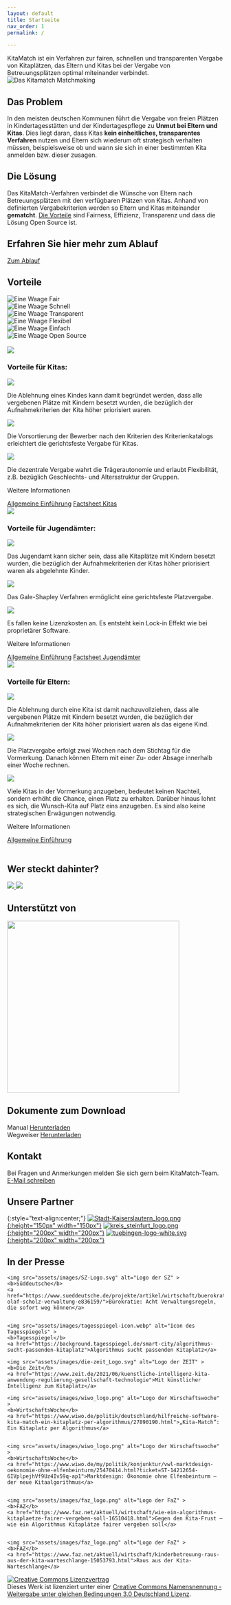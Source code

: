 ```yaml
---
layout: default
title: Startseite
nav_order: 1
permalink: /

---
```


<section class="km-opening km-text-lead">
KitaMatch ist ein Verfahren zur fairen, schnellen und transparenten Vergabe von Kitaplätzen, das Eltern und Kitas bei der Vergabe von Betreuungsplätzen optimal miteinander verbindet.
</section>

<img src="assets/images/KitaMatch_Matchmaking.svg" alt="Das Kitamatch Matchmaking">

## Das Problem

In den meisten deutschen Kommunen führt die Vergabe von freien Plätzen in Kindertagesstätten und der Kindertagespflege zu **Unmut bei Eltern und Kitas**. Dies liegt daran, dass Kitas **kein einheitliches, transparentes Verfahren** nutzen und Eltern sich wiederum oft strategisch verhalten müssen, beispielsweise ob und wann sie sich in einer bestimmten Kita anmelden bzw. dieser zusagen.

## Die Lösung

Das KitaMatch-Verfahren verbindet die Wünsche von Eltern nach Betreuungsplätzen mit den verfügbaren Plätzen von Kitas. Anhand von definierten Vergabekriterien werden so Eltern und Kitas miteinander **gematcht**. [Die Vorteile](/docs/Einfuehrung#die-vorteile-der-algorithmusbasierten-kitaplatzvergabe) sind Fairness, Effizienz, Transparenz und dass die Lösung Open Source ist.

<h2 class="text-center fw-700 fs-5 mb-5">Erfahren Sie hier mehr zum Ablauf</h2>
<div class="d-flex flex-justify-around mb-10">
  <a href="/docs/Einfuehrung" class="btn btn-purple text-center">Zum Ablauf</a>
</div>

<section class="mb-7">
  <h2 class="text-center">Vorteile</h2>
  <div class="km-benefits__wrapper">
    <div class="km-benefits__item">
      <img src="/assets/images/icons/Kita_Icon_Fair.svg" alt="Eine Waage"/>
      <span>Fair</span>
    </div>
    <div class="km-benefits__item">
      <img src="/assets/images/icons/Kita_Icon_Schnell.svg" alt="Eine Waage"/>
      <span>Schnell</span>
    </div>
    <div class="km-benefits__item">
      <img src="/assets/images/icons/Kita_Icon_Analyse.svg" alt="Eine Waage"/>
      <span>Transparent</span>
    </div>
    <div class="km-benefits__item">
      <img src="/assets/images/icons/Kita_Icon_Flexibel.svg" alt="Eine Waage"/>
      <span>Flexibel</span>
    </div>
    <div class="km-benefits__item">
      <img src="/assets/images/icons/Kita_Icon_Einfach.svg" alt="Eine Waage"/>
      <span>Einfach</span>
    </div>
    <div class="km-benefits__item">
      <img src="/assets/images/icons/Kita_Icon_Open-Source.svg" alt="Eine Waage"/>
      <span>Open Source</span>
    </div>
  </div>
</section>

<br />

<section>

<!-- Vorteile für Kitas -->
  <div class="km-benefits__details-wrapper">
    <img src="/assets/images/icons/Kita_Icon_Kita.svg" als="Ein Kitagebäude" />
    <div class="km-benefits__details-card">
      <h3 class="fw-700 mt-0">Vorteile für Kitas:</h3>
      <div>
        <img src="/assets/images/icons/Kita_Icon_Analyse.svg"/>
        <p class="mt-0"> Die Ablehnung eines Kindes kann damit begründet werden, dass alle vergebenen Plätze mit Kindern besetzt wurden, die bezüglich der Aufnahmekriterien der Kita höher priorisiert waren.</p>
      </div>
      <div>
        <img src="/assets/images/icons/Kita_Icon_Fair.svg"/>
        <p class="mt-0"> Die Vorsortierung der Bewerber nach den Kriterien des Kriterienkatalogs erleichtert die gerichtsfeste Vergabe für Kitas.</p>
      </div>
      <div>
        <img src="/assets/images/icons/Kita_Icon_Flexibel.svg"/>
        <p class="mt-0"> Die dezentrale Vergabe wahrt die Trägerautonomie und erlaubt Flexibilität, z.B. bezüglich Geschlechts- und Altersstruktur der Gruppen.</p>
      </div>
      <p class="fw-700">Weitere Informationen</p>
      <a href="/docs/Einfuehrung" class="mb-1 km-link-hover">Allgemeine Einführung</a>
      <a href="/assets/KitaMatch_Factsheet_Kitas.pdf">Factsheet Kitas</a>
    </div>
  </div>
  
<!-- Vorteile für Jugendämter -->
  <div class="km-benefits__details-wrapper mt-10">
    <img src="/assets/images/icons/Kita_Icon_Kommune.svg" als="Ein öffentliches Gebäude" />
    <div class="km-benefits__details-card">
      <h3 class="fw-700 mt-5">Vorteile für Jugendämter:</h3>
      <div>
        <img src="/assets/images/icons/Kita_Icon_Analyse.svg"/>
        <p class="mt-0"> Das Jugendamt kann sicher sein, dass alle Kitaplätze mit Kindern besetzt wurden, die bezüglich der Aufnahmekriterien der Kitas höher priorisiert waren als abgelehnte Kinder.</p>
      </div>
      <div>
        <img src="/assets/images/icons/Kita_Icon_Fair.svg"/>
        <p class="mt-0">Das Gale-Shapley Verfahren ermöglicht eine gerichtsfeste Platzvergabe.
</p>
      </div>
      <div>
        <img src="/assets/images/icons/Kita_Icon_Open-Source.svg"/>
        <p class="mt-0">Es fallen keine Lizenzkosten an. Es entsteht kein Lock-in Effekt wie bei proprietärer Software.</p>
      </div>
      <p class="fw-700">Weitere Informationen</p>
      <a href="/docs/Einfuehrung" class="mb-1 km-link-hover">Allgemeine Einführung</a>
      <a href="/assets/KitaMatch_Factsheet_Jugendamt.pdf">Factsheet Jugendämter</a>
    </div>
  </div>

  <!-- Vorteile für Eltern -->

  <div class="km-benefits__details-wrapper  mt-10">
    <img src="/assets/images/icons/Kita_Icon_Eltern.svg" als="Ein Haus mit einem Baum" />
    <div class="km-benefits__details-card">
      <h3 class="fw-700 mt-0">Vorteile für Eltern:</h3>
      <div>
        <img src="/assets/images/icons/Kita_Icon_Analyse.svg"/>
        <p class="mt-0">
          Die Ablehnung durch eine Kita ist damit nachzuvollziehen, dass alle vergebenen Plätze mit Kindern besetzt wurden, die bezüglich der Aufnahmekriterien der Kita höher priorisiert waren als das eigene Kind.
        </p>
      </div>
      <div>
        <img src="/assets/images/icons/Kita_Icon_Schnell.svg"/>
        <p class="mt-0">Die Platzvergabe erfolgt zwei Wochen nach dem Stichtag für die Vormerkung. Danach können Eltern mit einer Zu- oder Absage innerhalb einer Woche rechnen.</p>
      </div>
      <div>
        <img src="/assets/images/icons/Kita_Icon_Einfach.svg"/>
        <p class="mt-0">Viele Kitas in der Vormerkung anzugeben, bedeutet keinen Nachteil, sondern erhöht die Chance, einen Platz zu erhalten. Darüber hinaus lohnt es sich, die Wunsch-Kita auf Platz eins anzugeben. Es sind also keine strategischen Erwägungen notwendig.</p>
      </div>
      <p class="fw-700">Weitere Informationen</p>
      <a href="/docs/Einfuehrung">Allgemeine Einführung</a>
    </div>
  </div>

</section>

<br />

<section>
  <h2 class="text-center">Wer steckt dahinter?</h2>
  <div class="km-flex-around">
    <a href="https://www.zew.de/">
      <img src="/assets/images/ZEW_Logo_RGB.png">
    </a>
    <a href="https://www.leibniz-gemeinschaft.de/">
      <img src="/assets/images/Leibniz_Logo_DE_blau_schwarz_500px.png">
    </a>
  </div>
  <h2 class="text-center">Unterstützt von</h2>
  <div class="km-flex-around">
    <a href="https://www.bertelsmann-stiftung.de/de/startseite">
      <img src="/assets/images/bertelsmann_logo.png" style="width: 400px;">
    </a>
  </div>


  
  <h2 class="text-center mb-6">Dokumente zum Download</h2>
  <div class="d-flex flex-justify-around fw-700 mb-10">
    <div class="d-flex km-download__item">
      <span class="mb-3 fs-5">Manual</span>
      <a href="/assets/KitaMatch_Manual.pdf" class="btn btn-purple">Herunterladen</a>
    </div>
    <div class="d-flex km-download__item" >
      <span class="mb-3 fs-5">Wegweiser</span>
      <a href="https://www.bertelsmann-stiftung.de/de/publikationen/publikation/did/die-kitamatch-software" target="_blank" rel="noopener noreferrer" class="btn btn-purple">Herunterladen</a>
      </div>
  </div>
  <h2 class="text-center">Kontakt</h2>
  <div class="mb-10">
    <div class="d-flex km-download__item">
      <span class="mb-6 fs-5">Bei Fragen und Anmerkungen melden Sie sich gern beim KitaMatch-Team.</span>
      <a href="mailto:kontakt@kitamatch.com" class="btn btn-purple">E-Mail schreiben</a>
    </div>
  </div>
</section>

## Unsere Partner

{:style="text-align:center;"}
[![Stadt-Kaiserslautern_logo.png](assets/images/Stadt-Kaiserslautern_logo.png){:height="150px" width="150px"}](https://www.kaiserslautern.de/buerger_rathaus_politik/medienportal/pressemitteilungen/060195/index.html.de)
[![kreis_steinfurt_logo.png](assets/images/kreis_steinfurt_logo.png){:height="200px" width="200px"}](https://www.kreis-steinfurt.de/kv_steinfurt/Kreisverwaltung/%C3%84mter/Jugendamt/Kreis%20STEP/)
[![tuebingen-logo-white.svg](assets/images/tuebingen-logo-white.svg){:height="200px" width="200px"}](https://www.tuebingen.de/kitas)


## In der Presse

<section>
  <div class="km-press__wrapper">

    <img src="assets/images/SZ-Logo.svg" alt="Logo der SZ" >
    <b>Süddeutsche</b>
    <a href="https://www.sueddeutsche.de/projekte/artikel/wirtschaft/buerokratie-olaf-scholz-verwaltung-e836159/">Bürokratie: Acht Verwaltungsregeln, die sofort weg können</a>

    
    <img src="assets/images/tagesspiegel-icon.webp" alt="Icon des Tagesspiegels" >
    <b>Tagesspiegel</b>
    <a href="https://background.tagesspiegel.de/smart-city/algorithmus-sucht-passenden-kitaplatz">Algorithmus sucht passenden Kitaplatz</a>
    
    <img src="assets/images/die-zeit_Logo.svg" alt="Logo der ZEIT" >
    <b>Die Zeit</b>
    <a href="https://www.zeit.de/2021/06/kuenstliche-intelligenz-kita-anwendung-regulierung-gesellschaft-technologie">Mit künstlicher Intelligenz zum Kitaplatz</a>
    
    <img src="assets/images/wiwo_logo.png" alt="Logo der Wirschaftswoche" >
    <b>WirtschaftsWoche</b>
    <a href="https://www.wiwo.de/politik/deutschland/hilfreiche-software-kita-match-ein-kitaplatz-per-algorithmus/27890190.html">„Kita-Match“: Ein Kitaplatz per Algorithmus</a>

    
    <img src="assets/images/wiwo_logo.png" alt="Logo der Wirschaftswoche" >
    <b>WirtschaftsWoche</b>
    <a href="https://www.wiwo.de/my/politik/konjunktur/vwl-marktdesign-oekonomie-ohne-elfenbeinturm/25470414.html?ticket=ST-14212654-6IVplpejhVf9Uz4Iv59q-ap1">Marktdesign: Ökonomie ohne Elfenbeinturm – der neue Kitaalgorithmus</a>
 
    
    <img src="assets/images/faz_logo.png" alt="Logo der FaZ" >
    <b>FAZ</b>
    <a href="https://www.faz.net/aktuell/wirtschaft/wie-ein-algorithmus-kitaplaetze-fairer-vergeben-soll-16510418.html">Gegen den Kita-Frust – wie ein Algorithmus Kitaplätze fairer vergeben soll</a>

    
    <img src="assets/images/faz_logo.png" alt="Logo der FaZ" >
    <b>FAZ</b>
    <a href="https://www.faz.net/aktuell/wirtschaft/kinderbetreuung-raus-aus-der-kita-warteschlange-15053793.html">Raus aus der Kita-Warteschlange</a>
  </div>
</section>


<section class="text-center mt-10">
<a rel="license" href="http://creativecommons.org/licenses/by-sa/3.0/de/">
  <img alt="Creative Commons Lizenzvertrag" style="border-width:0" src="https://i.creativecommons.org/l/by-sa/3.0/de/88x31.png" />
</a>
<br />Dieses Werk ist lizenziert unter einer <a rel="license" href="http://creativecommons.org/licenses/by-sa/3.0/de/">Creative Commons Namensnennung - Weitergabe unter gleichen Bedingungen 3.0 Deutschland Lizenz</a>.

</section>
